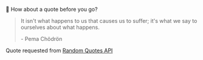 📣 How about a quote before you go?

> It isn't what happens to us that causes us to suffer; it's what we say to ourselves about what happens.
>
> <p>- Pema Chödrön</p>

Quote requested from [Random Quotes API](https://github.com/lukePeavey/quotable)
